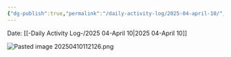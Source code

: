 ```yaml
---
{"dg-publish":true,"permalink":"/daily-activity-log/2025-04-april-10/","noteIcon":"","created":"2025-05-20T09:18:15.592-05:00"}
---
```


Date: [[-Daily Activity Log-/2025 04-April 10\|2025 04-April 10]]

![Pasted image 20250410112126.png](/img/user/Pasted%20image%2020250410112126.png)